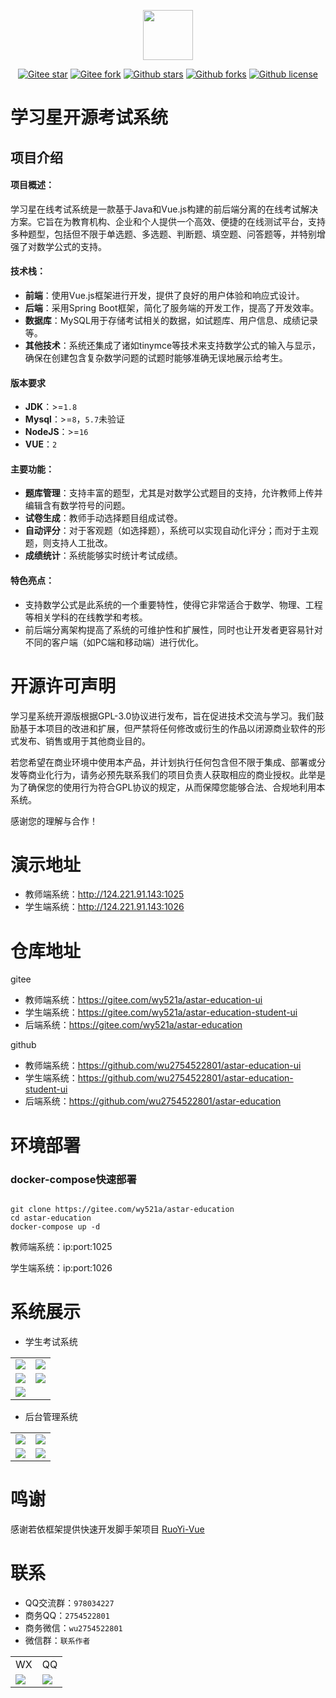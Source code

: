 <p></p>
<p></p>

<p align="center">
<a href="https://gitee.com/wy521a/astar-education" target="_blank">
 <img src="http://img.astarcloud.top/202502130918875.png" height="80"/>
<a/>
</p>

<div align="center">

[![Gitee star](https://gitee.com/wy521a/astar-education/badge/star.svg)](https://gitee.com/wy521a/astar-education)
[![Gitee fork](https://gitee.com/wy521a/astar-education/badge/fork.svg)](https://gitee.com/wy521a/astar-education)
[![Github stars](https://img.shields.io/github/stars/wu2754522801/astar-education)](https://github.com/wu2754522801/astar-education)
[![Github forks](https://img.shields.io/github/forks/wu2754522801/astar-education)](https://github.com/wu2754522801/astar-education)
[![Github license](https://img.shields.io/github/license/wu2754522801/astar-education)](https://img.shields.io/github/license/wu2754522801/astar-education)

</div>

# 学习星开源考试系统

## 项目介绍

#### 项目概述：

学习星在线考试系统是一款基于Java和Vue.js构建的前后端分离的在线考试解决方案。它旨在为教育机构、企业和个人提供一个高效、便捷的在线测试平台，支持多种题型，包括但不限于单选题、多选题、判断题、填空题、问答题等，并特别增强了对数学公式的支持。

#### 技术栈：

- **前端**：使用Vue.js框架进行开发，提供了良好的用户体验和响应式设计。
- **后端**：采用Spring Boot框架，简化了服务端的开发工作，提高了开发效率。
- **数据库**：MySQL用于存储考试相关的数据，如试题库、用户信息、成绩记录等。
- **其他技术**：系统还集成了诸如tinymce等技术来支持数学公式的输入与显示，确保在创建包含复杂数学问题的试题时能够准确无误地展示给考生。

#### 版本要求
- **JDK**：>=`1.8`
- **Mysql**：>=`8`，`5.7`未验证
- **NodeJS**：>=`16`
- **VUE**：`2`

#### 主要功能：

- **题库管理**：支持丰富的题型，尤其是对数学公式题目的支持，允许教师上传并编辑含有数学符号的问题。
- **试卷生成**：教师手动选择题目组成试卷。
- **自动评分**：对于客观题（如选择题），系统可以实现自动化评分；而对于主观题，则支持人工批改。
- **成绩统计**：系统能够实时统计考试成绩。

#### 特色亮点：

- 支持数学公式是此系统的一个重要特性，使得它非常适合于数学、物理、工程等相关学科的在线教学和考核。
- 前后端分离架构提高了系统的可维护性和扩展性，同时也让开发者更容易针对不同的客户端（如PC端和移动端）进行优化。

# 开源许可声明

学习星系统开源版根据GPL-3.0协议进行发布，旨在促进技术交流与学习。我们鼓励基于本项目的改进和扩展，但严禁将任何修改或衍生的作品以闭源商业软件的形式发布、销售或用于其他商业目的。

若您希望在商业环境中使用本产品，并计划执行任何包含但不限于集成、部署或分发等商业化行为，请务必预先联系我们的项目负责人获取相应的商业授权。此举是为了确保您的使用行为符合GPL协议的规定，从而保障您能够合法、合规地利用本系统。

感谢您的理解与合作！

# 演示地址

* 教师端系统：http://124.221.91.143:1025
* 学生端系统：http://124.221.91.143:1026

# 仓库地址
gitee
* 教师端系统：https://gitee.com/wy521a/astar-education-ui
* 学生端系统：https://gitee.com/wy521a/astar-education-student-ui
* 后端系统：https://gitee.com/wy521a/astar-education

github
* 教师端系统：https://github.com/wu2754522801/astar-education-ui
* 学生端系统：https://github.com/wu2754522801/astar-education-student-ui
* 后端系统：https://github.com/wu2754522801/astar-education

# 环境部署

### docker-compose快速部署
```shell

git clone https://gitee.com/wy521a/astar-education
cd astar-education
docker-compose up -d
```
教师端系统：ip:port:1025

学生端系统：ip:port:1026

# 系统展示

* 学生考试系统
<table>
    <tr>
        <td><img src="http://img.astarcloud.top/202502130918467.png"/></td>
        <td><img src="http://img.astarcloud.top/202502130918375.png"/></td>
    </tr>
    <tr>
        <td><img src="http://img.astarcloud.top/202502130918887.png"/></td>
        <td><img src="http://img.astarcloud.top/202502130918381.png"/></td>
    </tr>
    <tr>
        <td><img src="http://img.astarcloud.top/202502130918499.png"/></td>
    </tr>
</table>

* 后台管理系统

<table>
    <tr>
        <td><img src="http://img.astarcloud.top/202502130918493.png"/></td>
        <td><img src="http://img.astarcloud.top/202502130920698.png"/></td>
    </tr>
    <tr>
        <td><img src="http://img.astarcloud.top/202502130918482.png"/></td>
        <td><img src="http://img.astarcloud.top/202502130918498.png"/></td>
    </tr>
</table>

# 鸣谢

感谢若依框架提供快速开发脚手架项目
<a href="https://gitee.com/y_project/RuoYi-Vue">RuoYi-Vue</a>

# 联系

* QQ交流群：`978034227`
* 商务QQ：`2754522801`
* 商务微信：`wu2754522801`
* 微信群：`联系作者`

<table>
    <tr>
        <td>WX</td>
        <td>QQ</td>
    </tr>
    <tr>
        <td><img src="http://img.astarcloud.top/202502130918503.png"/></td>
        <td><img src="http://img.astarcloud.top/202502130918490.png"/></td>
    </tr>
</table>

